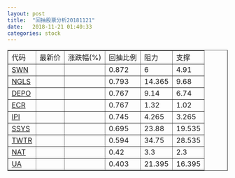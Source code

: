 ```yaml
---
layout: post
title:  "回抽股票分析20181121"
date:   2018-11-21 01:40:33
categories: stock
---
```

<script type="text/javascript">
var stockList = []
stockList.push('gb_swn');
stockList.push('gb_ngls');
stockList.push('gb_depo');
stockList.push('gb_ecr');
stockList.push('gb_ipi');
stockList.push('gb_ssys');
stockList.push('gb_twtr');
stockList.push('gb_nat');
stockList.push('gb_ua');
</script>
<table border="1">
 <tr>
 <td>代码</td>
 <td>最新价</td>
 <td>涨跌幅(%)</td>
 <td>回抽比例</td>
 <td>阻力</td>
 <td>支撑</td>
</tr>
  <tr id="swn">
  <td><a href="http://stock.finance.sina.com.cn/usstock/quotes/SWN.html" target="_blank">SWN</a></td><td></td><td></td><td>0.872</td><td>6</td><td>4.91</td></tr>
  <tr id="ngls">
  <td><a href="http://stock.finance.sina.com.cn/usstock/quotes/NGLS.html" target="_blank">NGLS</a></td><td></td><td></td><td>0.793</td><td>14.365</td><td>9.68</td></tr>
  <tr id="depo">
  <td><a href="http://stock.finance.sina.com.cn/usstock/quotes/DEPO.html" target="_blank">DEPO</a></td><td></td><td></td><td>0.767</td><td>9.14</td><td>6.74</td></tr>
  <tr id="ecr">
  <td><a href="http://stock.finance.sina.com.cn/usstock/quotes/ECR.html" target="_blank">ECR</a></td><td></td><td></td><td>0.767</td><td>1.32</td><td>1.02</td></tr>
  <tr id="ipi">
  <td><a href="http://stock.finance.sina.com.cn/usstock/quotes/IPI.html" target="_blank">IPI</a></td><td></td><td></td><td>0.745</td><td>4.265</td><td>3.265</td></tr>
  <tr id="ssys">
  <td><a href="http://stock.finance.sina.com.cn/usstock/quotes/SSYS.html" target="_blank">SSYS</a></td><td></td><td></td><td>0.695</td><td>23.88</td><td>19.535</td></tr>
  <tr id="twtr">
  <td><a href="http://stock.finance.sina.com.cn/usstock/quotes/TWTR.html" target="_blank">TWTR</a></td><td></td><td></td><td>0.594</td><td>34.75</td><td>28.535</td></tr>
  <tr id="nat">
  <td><a href="http://stock.finance.sina.com.cn/usstock/quotes/NAT.html" target="_blank">NAT</a></td><td></td><td></td><td>0.42</td><td>3.3</td><td>2.3</td></tr>
  <tr id="ua">
  <td><a href="http://stock.finance.sina.com.cn/usstock/quotes/UA.html" target="_blank">UA</a></td><td></td><td></td><td>0.403</td><td>21.395</td><td>16.395</td></tr>
</table>

